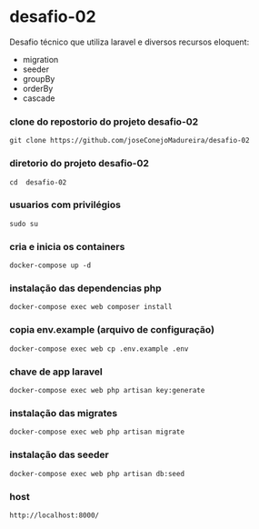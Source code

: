 # desafio-02 
Desafio técnico que utiliza  laravel e diversos recursos eloquent:

<ul>
  <li>migration</li>
  <li>seeder</li>
  <li>groupBy</li>
  <li>orderBy</li>
  <li>cascade</li>
</ul>

### clone do repostorio do projeto desafio-02 
```
git clone https://github.com/joseConejoMadureira/desafio-02
```

### diretorio  do projeto desafio-02
```
cd  desafio-02
```
### usuarios com privilégios
```
sudo su
```
### cria e inicia os containers 
```
docker-compose up -d
```
### instalação das dependencias php 
```
docker-compose exec web composer install
```
### copia  env.example (arquivo de configuração) 
```
docker-compose exec web cp .env.example .env
```
###  chave de app laravel
```
docker-compose exec web php artisan key:generate 
```
### instalação das migrates 
```
docker-compose exec web php artisan migrate
```
### instalação das seeder 
```
docker-compose exec web php artisan db:seed
```

### host 
```
http://localhost:8000/
```
